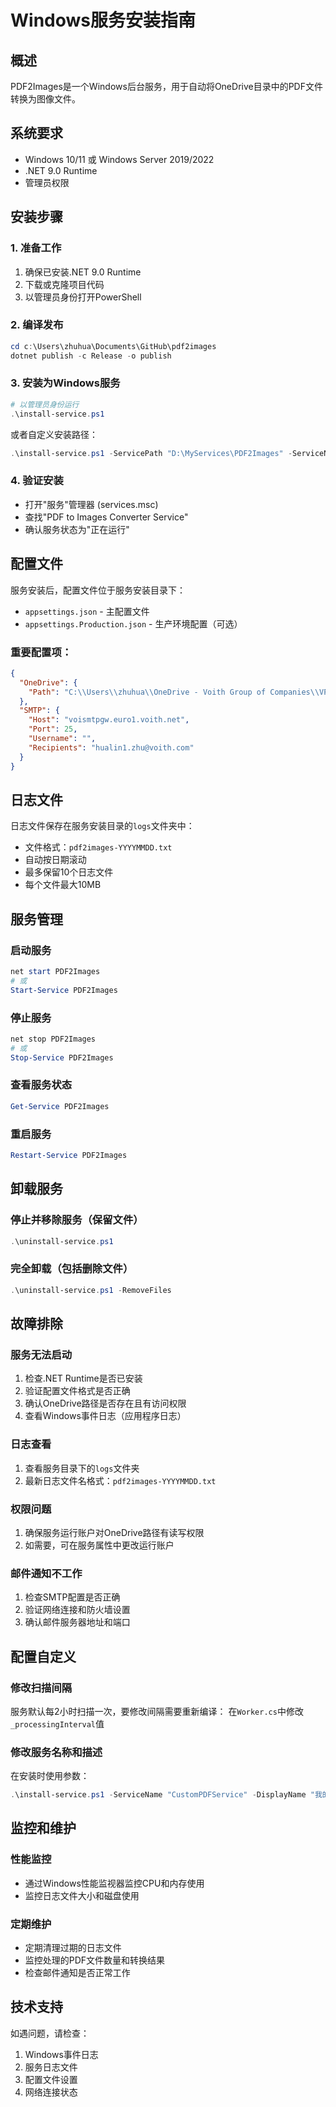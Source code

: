 # Windows服务安装指南

## 概述
PDF2Images是一个Windows后台服务，用于自动将OneDrive目录中的PDF文件转换为图像文件。

## 系统要求
- Windows 10/11 或 Windows Server 2019/2022
- .NET 9.0 Runtime
- 管理员权限

## 安装步骤

### 1. 准备工作
1. 确保已安装.NET 9.0 Runtime
2. 下载或克隆项目代码
3. 以管理员身份打开PowerShell

### 2. 编译发布
```powershell
cd c:\Users\zhuhua\Documents\GitHub\pdf2images
dotnet publish -c Release -o publish
```

### 3. 安装为Windows服务
```powershell
# 以管理员身份运行
.\install-service.ps1
```

或者自定义安装路径：
```powershell
.\install-service.ps1 -ServicePath "D:\MyServices\PDF2Images" -ServiceName "MyPDF2Images"
```

### 4. 验证安装
- 打开"服务"管理器 (services.msc)
- 查找"PDF to Images Converter Service"
- 确认服务状态为"正在运行"

## 配置文件

服务安装后，配置文件位于服务安装目录下：
- `appsettings.json` - 主配置文件
- `appsettings.Production.json` - 生产环境配置（可选）

### 重要配置项：

```json
{
  "OneDrive": {
    "Path": "C:\\Users\\zhuhua\\OneDrive - Voith Group of Companies\\VPC SoD Check"
  },
  "SMTP": {
    "Host": "voismtpgw.euro1.voith.net",
    "Port": 25,
    "Username": "",
    "Recipients": "hualin1.zhu@voith.com"
  }
}
```

## 日志文件

日志文件保存在服务安装目录的`logs`文件夹中：
- 文件格式：`pdf2images-YYYYMMDD.txt`
- 自动按日期滚动
- 最多保留10个日志文件
- 每个文件最大10MB

## 服务管理

### 启动服务
```powershell
net start PDF2Images
# 或
Start-Service PDF2Images
```

### 停止服务
```powershell
net stop PDF2Images
# 或
Stop-Service PDF2Images
```

### 查看服务状态
```powershell
Get-Service PDF2Images
```

### 重启服务
```powershell
Restart-Service PDF2Images
```

## 卸载服务

### 停止并移除服务（保留文件）
```powershell
.\uninstall-service.ps1
```

### 完全卸载（包括删除文件）
```powershell
.\uninstall-service.ps1 -RemoveFiles
```

## 故障排除

### 服务无法启动
1. 检查.NET Runtime是否已安装
2. 验证配置文件格式是否正确
3. 确认OneDrive路径是否存在且有访问权限
4. 查看Windows事件日志（应用程序日志）

### 日志查看
1. 查看服务目录下的`logs`文件夹
2. 最新日志文件名格式：`pdf2images-YYYYMMDD.txt`

### 权限问题
1. 确保服务运行账户对OneDrive路径有读写权限
2. 如需要，可在服务属性中更改运行账户

### 邮件通知不工作
1. 检查SMTP配置是否正确
2. 验证网络连接和防火墙设置
3. 确认邮件服务器地址和端口

## 配置自定义

### 修改扫描间隔
服务默认每2小时扫描一次，要修改间隔需要重新编译：
在`Worker.cs`中修改`_processingInterval`值

### 修改服务名称和描述
在安装时使用参数：
```powershell
.\install-service.ps1 -ServiceName "CustomPDFService" -DisplayName "我的PDF转换器"
```

## 监控和维护

### 性能监控
- 通过Windows性能监视器监控CPU和内存使用
- 监控日志文件大小和磁盘使用

### 定期维护
- 定期清理过期的日志文件
- 监控处理的PDF文件数量和转换结果
- 检查邮件通知是否正常工作

## 技术支持

如遇问题，请检查：
1. Windows事件日志
2. 服务日志文件
3. 配置文件设置
4. 网络连接状态
